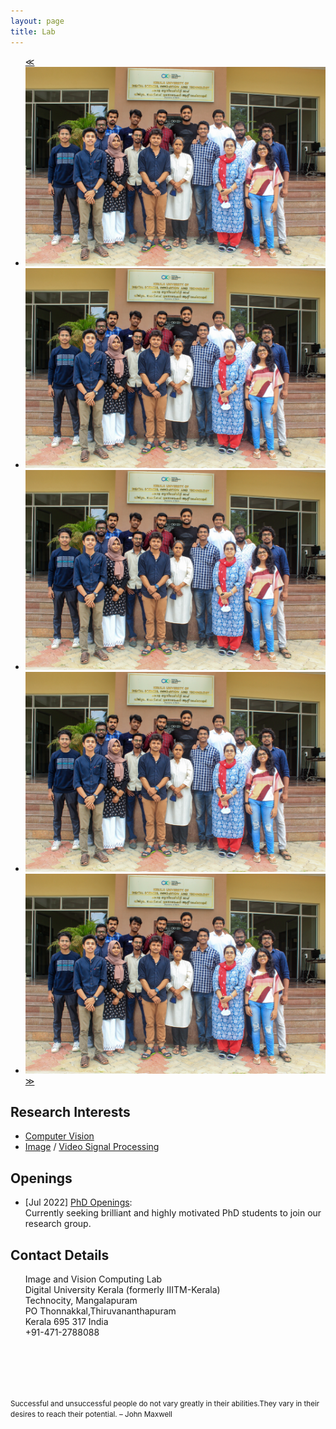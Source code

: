 ```yaml
---
layout: page
title: Lab
---
```


<script src="./script/slodeshow.js" defer="defer"></script>



<div id="slider">
    <ul id="slideWrap"> 
    <a id="prev" href="#">&#8810;</a>
      <li><img src="Image.jpeg" alt=""></li>
      <li><img src="Image.jpeg" alt=""></li>
      <li><img src="Image.jpeg" alt=""></li>
      <li><img src="Image.jpeg" alt=""></li>
      <li><img src="Image.jpeg" alt=""></li>
    <a id="next" href="#">&#8811;</a>
    </ul>
</div>





<!-- <img align="left" src="Image.jpeg" width="1320" > -->

## Research Interests
* [Computer Vision](https://en.wikipedia.org/wiki/Computer_vision)
* [Image](https://en.wikipedia.org/wiki/Digital_image_processing) / [Video Signal Processing](https://en.wikipedia.org/wiki/Video_processing)

## Openings
* [Jul 2022] [PhD Openings](https://duk.ac.in/doctoral-programmes-at-duk/):<br/>
    Currently seeking brilliant and highly motivated PhD students to join our research group.
    
    
    
## Contact Details
&nbsp;&nbsp;&nbsp;&nbsp;&nbsp;&nbsp;Image and Vision Computing Lab<br>
&nbsp;&nbsp;&nbsp;&nbsp;&nbsp;&nbsp;Digital University Kerala (formerly IIITM-Kerala)<br>
&nbsp;&nbsp;&nbsp;&nbsp;&nbsp;&nbsp;Technocity, Mangalapuram<br>
&nbsp;&nbsp;&nbsp;&nbsp;&nbsp;&nbsp;PO Thonnakkal,Thiruvananthapuram<br> 
&nbsp;&nbsp;&nbsp;&nbsp;&nbsp;&nbsp;Kerala 695 317 India <br> 
&nbsp;&nbsp;&nbsp;&nbsp;&nbsp;&nbsp;+91-471-2788088<br> 
<br/><br/>

 




<br/><br/>
<p><small>Successful and unsuccessful people do not vary greatly in their abilities.They vary in their desires to reach their potential. – John Maxwell </small></p>



